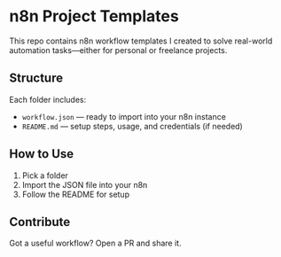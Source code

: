 # n8n Project Templates

This repo contains n8n workflow templates I created to solve real-world automation tasks—either for personal or freelance projects.

## Structure

Each folder includes:

- `workflow.json` — ready to import into your n8n instance  
- `README.md` — setup steps, usage, and credentials (if needed)

## How to Use

1. Pick a folder  
2. Import the JSON file into your n8n  
3. Follow the README for setup

## Contribute

Got a useful workflow? Open a PR and share it.